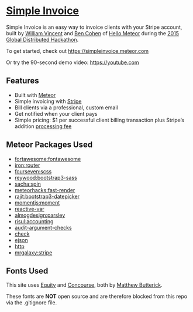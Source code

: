 # [Simple Invoice](https://simpleinvoice.meteor.com)

Simple Invoice is an easy way to invoice clients with your Stripe account, built by [William Vincent](https://github.com/wsvincent) and [Ben Cohen](https://github.com/heliostatic) of [Hello Meteor](http://hellometeor.com/) during the [2015 Global Distributed Hackathon](http://meteor-2015.devpost.com/).

To get started, check out <https://simpleinvoice.meteor.com>

Or try the 90-second demo video: <https://youtube.com>

## Features

* Built with [Meteor](https://www.meteor.com/)
* Simple invoicing with [Stripe](https://stripe.com/)
* Bill clients via a professional, custom email
* Get notified when your client pays
* Simple pricing: $1 per successful client billing transaction plus Stripe’s addition  [processing fee](https://stripe.com/us/pricing)

## Meteor Packages Used
* [fortawesome:fontawesome](https://atmospherejs.com/fortawesome/fontawesome)
* [iron:router](https://atmospherejs.com/iron/router)
* [fourseven:scss](https://atmospherejs.com/fourseven/scss)
* [reywood:bootstrap3-sass](https://atmospherejs.com/reywood/bootstrap3-sass)
* [sacha:spin](https://atmospherejs.com/sacha/spin)
* [meteorhacks:fast-render](https://atmospherejs.com/meteorhacks/fast-render)
* [rajit:bootstrap3-datepicker](https://atmospherejs.com/rajit/bootstrap3-datepicker)
* [momentjs:moment](https://atmospherejs.com/momentjs/moment)
* [reactive-var](https://atmospherejs.com/meteor/reactive-var)
* [almogdesign:parsley](https://atmospherejs.com/almogdesign/parsley)
* [risul:accounting](https://atmospherejs.com/risul/accounting)
* [audit-argument-checks](https://atmospherejs.com/meteor/audit-argument-checks)
* [check](https://atmospherejs.com/meteor/check)
* [ejson](https://atmospherejs.com/meteor/ejson)
* [http](https://atmospherejs.com/meteor/http)
* [mrgalaxy:stripe](https://atmospherejs.com/mrgalaxy/stripe)

## Fonts Used
This site uses [Equity](http://practicaltypography.com/equity.html) and
[Concourse](http://practicaltypography.com/concourse.html), both by [Matthew Butterick](http://typographyforlawyers.com/about.html).

These fonts are **NOT** open source and are therefore blocked from this repo via the .gitignore file.
